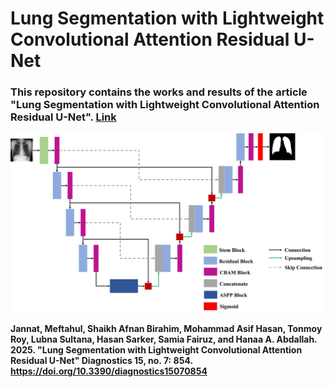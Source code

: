 # Lung Segmentation with Lightweight Convolutional Attention Residual U-Net
### This repository contains the works and results of the article "Lung Segmentation with Lightweight Convolutional Attention Residual U-Net". [Link](https://doi.org/10.3390/diagnostics15070854)

![Architecture](https://github.com/meftahuljannat19/lightweight_lung_segmentation/blob/main/arch.jpg)

**Jannat, Meftahul, Shaikh Afnan Birahim, Mohammad Asif Hasan, Tonmoy Roy, Lubna Sultana, Hasan Sarker, Samia Fairuz, and Hanaa A. Abdallah. 2025. "Lung Segmentation with Lightweight Convolutional Attention Residual U-Net" Diagnostics 15, no. 7: 854. https://doi.org/10.3390/diagnostics15070854**
